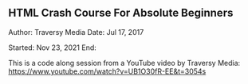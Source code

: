 ## HTML Crash Course For Absolute Beginners

Author: Traversy Media
Date: Jul 17, 2017


Started: Nov 23, 2021
End:

This is a code along session from a YouTube video by Traversy Media:
https://www.youtube.com/watch?v=UB1O30fR-EE&t=3054s
